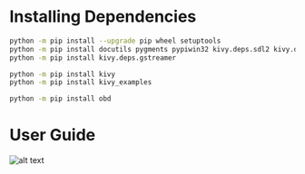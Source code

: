 # Installing Dependencies
```sh
python -m pip install --upgrade pip wheel setuptools
python -m pip install docutils pygments pypiwin32 kivy.deps.sdl2 kivy.deps.glew
python -m pip install kivy.deps.gstreamer

python -m pip install kivy
python -m pip install kivy_examples
```

```sh
python -m pip install obd
```

# User Guide
![alt text](NavODO_UserGuide.png.png "User Guide Image")
